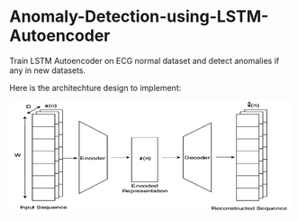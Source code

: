 # Anomaly-Detection-using-LSTM-Autoencoder
Train LSTM Autoencoder on ECG normal dataset and detect anomalies if any in new datasets.

Here is the architechture design to implement:

<img src="https://github.com/jkenavdekar/Anomaly-Detection-using-LSTM-Autoencoder/blob/main/LSTM-Autoencoder-for-Anomaly-Detection.png" width="500" height="200">
